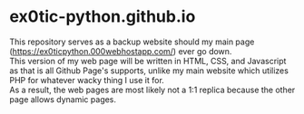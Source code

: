# ex0tic-python.github.io
This repository serves as a backup website should my main page (https://ex0ticpython.000webhostapp.com/) ever go down.  
This version of my web page will be written in HTML, CSS, and Javascript as that is all Github Page's supports, unlike my main website which utilizes PHP for whatever wacky thing I use it for.  
As a result, the web pages are most likely not a 1:1 replica because the other page allows dynamic pages.
